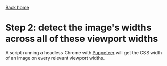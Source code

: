[Back home](/)

# Step 2: detect the image's widths across all of these viewport widths

A script running a headless Chrome with [Puppeteer](https://developers.google.com/web/tools/puppeteer/) will get the CSS width of an image on every relevant viewport widths.
